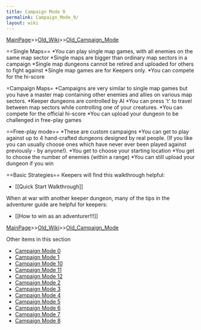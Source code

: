 ```yaml
---
title: Campaign Mode 9
permalink: Campaign_Mode_9/
layout: wiki
---
```


[MainPage](/keeperrl_wiki/ "wikilink")>>[Old_Wiki](/keeperrl_wiki/Old_Wiki "wikilink")>>[Old_Campaign_Mode](/keeperrl_wiki/Old_Campaign_Mode "wikilink")

==Single Maps==
*You can play single map games, with all enemies on the same map sector
*Single maps are bigger than ordinary map sectors in a campaign
*Single map dungeons cannot be retired and uploaded for others to fight against
*Single map games are for Keepers only.
*You can compete for the hi-score

=Campaign Maps=
*Campaigns are very similar to single map games but you have a master map containing other enemies and allies on various map sectors.
*Keeper dungeons are controlled by AI
*You can press 't' to travel between map sectors while controlling one of your creatures.
*You can compete for the official hi-score
*You can upload your dungeon to be challenged in free-play games

==Free-play mode==
*These are custom campaigns
*You can get to play against up to 4 hand-crafted dungeons designed by real people. (If you like you can usually choose ones which have never ever been played against previously - by anyone!).
*You get to choose your starting location
*You get to choose the number of enemies (within a range)
*You can still upload your dungeon if you win

==Basic Strategies==
Keepers will find this walkthrough helpful:
* [[Quick Start Walkthrough]]

When at war with another keeper dungeon, many of the tips in the adventurer guide are helpful for keepers:
* [[How to win as an adventurer!!!]]

[MainPage](/keeperrl_wiki/ "wikilink")>>[Old_Wiki](/keeperrl_wiki/Old_Wiki "wikilink")>>[Old_Campaign_Mode](/keeperrl_wiki/Old_Campaign_Mode "wikilink")

Other items in this section
-    [Campaign Mode 0](/keeperrl_wiki/Campaign_Mode_0 "wikilink")
-    [Campaign Mode 1](/keeperrl_wiki/Campaign_Mode_1 "wikilink")
-    [Campaign Mode 10](/keeperrl_wiki/Campaign_Mode_10 "wikilink")
-    [Campaign Mode 11](/keeperrl_wiki/Campaign_Mode_11 "wikilink")
-    [Campaign Mode 12](/keeperrl_wiki/Campaign_Mode_12 "wikilink")
-    [Campaign Mode 2](/keeperrl_wiki/Campaign_Mode_2 "wikilink")
-    [Campaign Mode 3](/keeperrl_wiki/Campaign_Mode_3 "wikilink")
-    [Campaign Mode 4](/keeperrl_wiki/Campaign_Mode_4 "wikilink")
-    [Campaign Mode 5](/keeperrl_wiki/Campaign_Mode_5 "wikilink")
-    [Campaign Mode 6](/keeperrl_wiki/Campaign_Mode_6 "wikilink")
-    [Campaign Mode 7](/keeperrl_wiki/Campaign_Mode_7 "wikilink")
-    [Campaign Mode 8](/keeperrl_wiki/Campaign_Mode_8 "wikilink")
